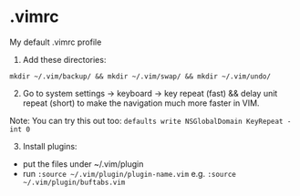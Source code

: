 # .vimrc
My default .vimrc profile

1. Add these directories:
```
mkdir ~/.vim/backup/ && mkdir ~/.vim/swap/ && mkdir ~/.vim/undo/
```
2. Go to system settings -> keyboard -> key repeat (fast) && delay unit repeat (short) to make the navigation much more faster in VIM.

Note: You can try this out too: `defaults write NSGlobalDomain KeyRepeat -int 0`

3. Install plugins:
  - put the files under ~/.vim/plugin
  - run `:source ~/.vim/plugin/plugin-name.vim` e.g. `:source ~/.vim/plugin/buftabs.vim`
